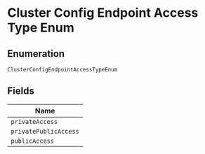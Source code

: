 
# Cluster Config Endpoint Access Type Enum

## Enumeration

`ClusterConfigEndpointAccessTypeEnum`

## Fields

| Name |
|  --- |
| `privateAccess` |
| `privatePublicAccess` |
| `publicAccess` |

